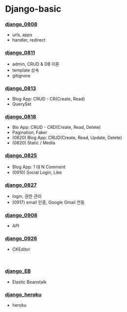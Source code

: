 # Django-basic


### [django_0808](https://github.com/dieem/Django-basic/tree/main/django_0808)
* urls, apps
* handler, redirect

### [django_0811](https://github.com/dieem/Django-basic/tree/main/django_0811)
* admin, CRUD & DB 이론
* template 상속
* gitignore

### [django_0813](https://github.com/dieem/Django-basic/tree/main/django_0813)
* Blog App: CRUD - CR(Create, Read)
* QuerySet

### [django_0818](https://github.com/dieem/Django-basic/tree/main/django_0818)
* Blo App: CRUD - CRD(Create, Read, Delete)
* Pagination, Faker
* (0820) Blog App: CRUD(Create, Read, Update, Delete)
* (0820) Static / Media

### [django_0825](https://github.com/dieem/Django-basic/tree/main/django_0825)
* Blog App: 1 대 N Comment
* (0910) Social Login, Like

### [django_0827](https://github.com/dieem/Django-basic/tree/main/django_0827)
* login, 권한 관리
* (0917) email 인증, Google Gmail 연동

### [django_0908](https://github.com/dieem/Django-basic/tree/main/django_0908)
* API

### [django_0926](https://github.com/dieem/Django-basic/tree/main/django_0926)
* CKEditor

<br>

### [django_EB](https://github.com/dieem/Django-basic/tree/main/django_EB)
* Elastic Beanstalk

### [django_heroku](https://github.com/dieem/Django-basic/tree/main/django_heroku)
* heroku
